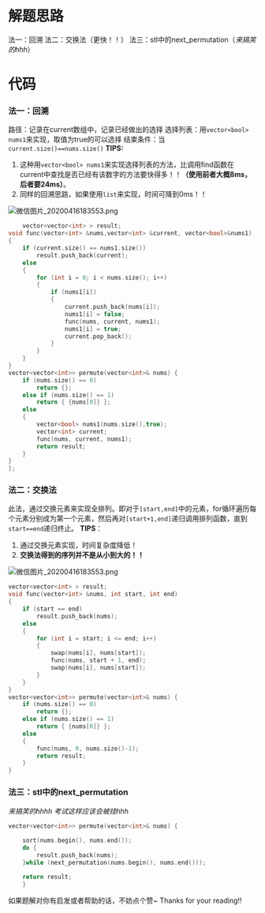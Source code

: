# 解题思路
法一：回溯
法二：交换法（更快！！）
法三：stl中的next_permutation（*来搞笑的hhh*）

# 代码
### **法一：回溯**
路径：记录在current数组中，记录已经做出的选择
选择列表：用`vector<bool> nums1`来实现，取值为true的可以选择
结束条件：当`current.size()==nums.size()`
**TIPS:**
1. 这种用`vector<bool> nums1`来实现选择列表的方法，比调用find函数在current中查找是否已经有该数字的方法要快得多！！**（使用前者大概8ms，后者要24ms）**。
2. 同样的回溯思路，如果使用`list`来实现，时间可降到0ms！！

![微信图片_20200416183553.png](https://pic.leetcode-cn.com/4ac1efd6270444fcc240ae010e7da73249a15ba3d3f6f21a5ec16bef1786d1f6-%E5%BE%AE%E4%BF%A1%E5%9B%BE%E7%89%87_20200416183553.png)


```cpp
    vector<vector<int> > result;
void func(vector<int> &nums,vector<int> &current, vector<bool>&nums1)
{
	if (current.size() == nums1.size())
		result.push_back(current);
	else
	{
		for (int i = 0; i < nums.size(); i++)
		{
			if (nums1[i])
			{
				current.push_back(nums[i]);
				nums1[i] = false;
				func(nums, current, nums1);
				nums1[i] = true;
				current.pop_back();
			}
		}
	}
}
vector<vector<int>> permute(vector<int>& nums) {
	if (nums.size() == 0)
		return {};
	else if (nums.size() == 1)
		return { {nums[0]} };
	else
	{
		vector<bool> nums1(nums.size(),true);
		vector<int> current;
		func(nums, current, nums1);
		return result;
	}
}
};
```

### 法二：交换法
此法，通过交换元素来实现全排列。即对于`[start,end]`中的元素，for循环遍历每个元素分别成为第一个元素，然后再对`[start+1,end]`递归调用排列函数，直到`start==end`递归终止。
**TIPS**：
1. 通过交换元素实现，时间复杂度降低！
2. **交换法得到的序列并不是从小到大的！！**

![微信图片_20200416183553.png](https://pic.leetcode-cn.com/41fa75e5782d37189380f021ffdd35b22aa930c536076868129fe15b375bbca5-%E5%BE%AE%E4%BF%A1%E5%9B%BE%E7%89%87_20200416183553.png)


```cpp
vector<vector<int> > result;
void func(vector<int> &nums, int start, int end)
{
	if (start == end)
		result.push_back(nums);
	else
	{
		for (int i = start; i <= end; i++)
		{
			swap(nums[i], nums[start]);
			func(nums, start + 1, end);
			swap(nums[i], nums[start]);
		}
	}
}
vector<vector<int>> permute(vector<int>& nums) {
	if (nums.size() == 0)
		return {};
	else if (nums.size() == 1)
		return { {nums[0]} };
	else
	{
		func(nums, 0, nums.size()-1);
		return result;
	}
}
```

### 法三：stl中的next_permutation
*来搞笑的hhhh 考试这样应该会被挂hhh*
```cpp
vector<vector<int>> permute(vector<int>& nums) {
        
    sort(nums.begin(), nums.end());
    do {
        result.push_back(nums);
    }while (next_permutation(nums.begin(), nums.end()));

    return result;
    }

```
如果题解对你有启发或者帮助的话，不妨点个赞~
Thanks for your reading!!
